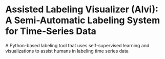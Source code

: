 # Assisted Labeling Visualizer (Alvi): A Semi-Automatic Labeling System for Time-Series Data
A Python-based labeling tool that uses self-supervised learning and visualizations to assist humans in labeling time series data
